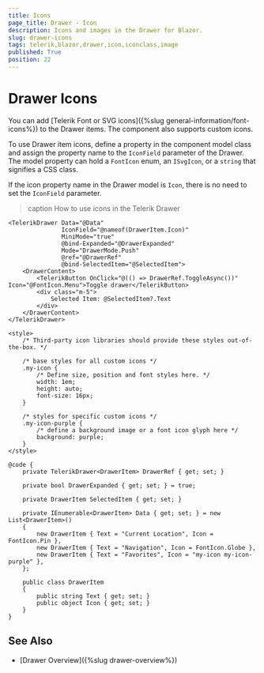 ```yaml
---
title: Icons
page_title: Drawer - Icon
description: Icons and images in the Drawer for Blazor.
slug: drawer-icons
tags: telerik,blazor,drawer,icon,iconclass,image
published: True
position: 22
---
```


# Drawer Icons

You can add [Telerik Font or SVG icons]({%slug general-information/font-icons%}) to the Drawer items. The component also supports custom icons.

To use Drawer item icons, define a property in the component model class and assign the property name to the `IconField` parameter of the Drawer. The model property can hold a `FontIcon` enum, an `ISvgIcon`, or a `string` that signifies a CSS class.

If the icon property name in the Drawer model is `Icon`, there is no need to set the `IconField` parameter.

>caption How to use icons in the Telerik Drawer

````CSHTML
<TelerikDrawer Data="@Data"
               IconField="@nameof(DrawerItem.Icon)"
               MiniMode="true"
               @bind-Expanded="@DrawerExpanded"
               Mode="DrawerMode.Push"
               @ref="@DrawerRef"
               @bind-SelectedItem="@SelectedItem">
    <DrawerContent>
        <TelerikButton OnClick="@(() => DrawerRef.ToggleAsync())" Icon="@FontIcon.Menu">Toggle drawer</TelerikButton>
        <div class="m-5">
            Selected Item: @SelectedItem?.Text
        </div>
    </DrawerContent>
</TelerikDrawer>

<style>
    /* Third-party icon libraries should provide these styles out-of-the-box. */

    /* base styles for all custom icons */
    .my-icon {
        /* Define size, position and font styles here. */
        width: 1em;
        height: auto;
        font-size: 16px;
    }

    /* styles for specific custom icons */
    .my-icon-purple {
        /* define a background image or a font icon glyph here */
        background: purple;
    }
</style>

@code {
    private TelerikDrawer<DrawerItem> DrawerRef { get; set; }

    private bool DrawerExpanded { get; set; } = true;

    private DrawerItem SelectedItem { get; set; }

    private IEnumerable<DrawerItem> Data { get; set; } = new List<DrawerItem>()
    {
        new DrawerItem { Text = "Current Location", Icon = FontIcon.Pin },
        new DrawerItem { Text = "Navigation", Icon = FontIcon.Globe },
        new DrawerItem { Text = "Favorites", Icon = "my-icon my-icon-purple" },
    };

    public class DrawerItem
    {
        public string Text { get; set; }
        public object Icon { get; set; }
    }
}
````

## See Also

* [Drawer Overview]({%slug drawer-overview%})
